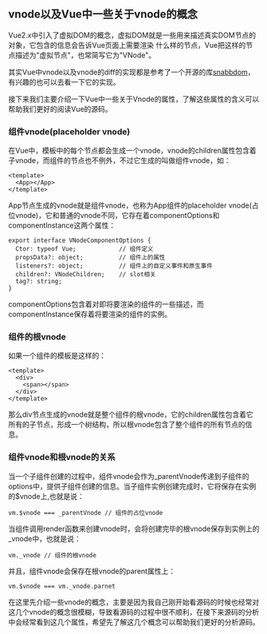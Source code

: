 ## vnode以及Vue中一些关于vnode的概念

Vue2.x中引入了虚拟DOM的概念，虚拟DOM就是一些用来描述真实DOM节点的对象，它包含的信息会告诉Vue页面上需要渲染
什么样的节点，Vue把这样的节点描述为"虚拟节点"，也常简写它为"VNode"。

其实Vue中vnode以及vnode的diff的实现都是参考了一个开源的库[snabbdom](https://github.com/snabbdom/snabbdom)，有兴趣的也可以去看一下它的实现。

接下来我们主要介绍一下Vue中一些关于Vnode的属性，了解这些属性的含义可以帮助我们更好的阅读Vue的源码。

### 组件vnode(placeholder vnode)

在Vue中，模板中的每个节点都会生成一个vnode，vnode的children属性包含着子vnode，而组件的节点也不例外，不过它生成的叫做组件vnode，如：

    <template>
      <App></App>
    </template>

App节点生成的vnode就是组件vnode，也称为App组件的placeholder vnode(占位vnode)，它和普通的vnode不同，它存在着componentOptions和componentInstance这两个属性：

    export interface VNodeComponentOptions {
      Ctor: typeof Vue;            // 组件定义
      propsData?: object;          // 组件上的属性
      listeners?: object;          // 组件上的自定义事件和原生事件
      children?: VNodeChildren;    // slot相关
      tag?: string;
    }

componentOptions包含着对即将要渲染的组件的一些描述，而componentInstance保存着将要渲染的组件的实例。

### 组件的根vnode

如果一个组件的模板是这样的：

    <template>
      <div>
        <span></span>
      </div>
    </template>

那么div节点生成的vnode就是整个组件的根vnode，它的children属性包含着它所有的子节点，形成一个树结构，所以根vnode包含了整个组件的所有节点的信息。

### 组件vnode和根vnode的关系

当一个子组件创建的过程中，组件vnode会作为_parentVnode传递到子组件的options中，提供子组件创建的信息。当子组件实例创建完成时，它将保存在实例
的$vnode上,也就是说：

    vm.$vnode === _parentVnode // 组件的占位vnode

当组件调用render函数来创建vnode时，会将创建完毕的根vnode保存到实例上的_vnode中，也就是说：

    vm._vnode // 组件的根vnode

并且，组件vnode会保存在根vnode的parent属性上：

    vm.$vnode === vm._vnode.parnet


在这里先介绍一些vnode的概念，主要是因为我自己刚开始看源码的时候也经常对这几个vnode的概念很模糊，导致看源码的过程中很不顺利，在接下来源码的分析中会经常看到这几个属性，希望先了解这几个概念可以帮助我们更好的分析源码。